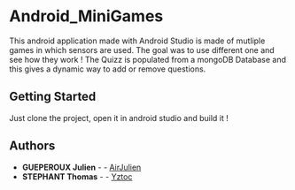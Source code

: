 # Android_MiniGames

This android application made with Android Studio is made of mutliple games in which sensors are used. The goal was to use different one and see how they work ! The Quizz is populated from a mongoDB Database and this gives a dynamic way to add or remove questions.

## Getting Started

Just clone the project, open it in android studio and build it !

## Authors

* **GUEPEROUX Julien** - - [AirJulien](https://github.com/AirJulien)
* **STEPHANT Thomas** - - [Yztoc](https://github.com/Yztoc)
